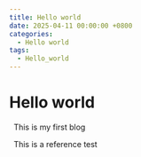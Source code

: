 ```yaml
---
title: Hello world
date: 2025-04-11 00:00:00 +0800
categories:
  - Hello world
tags:
  - Hello_world
---
```


  

# Hello world

  

  This is my first blog

  This is a reference test